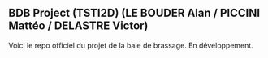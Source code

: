 ## BDB Project (TSTI2D) (LE BOUDER Alan / PICCINI Mattéo / DELASTRE Victor)

Voici le repo officiel du projet de la baie de brassage.
En développement.

